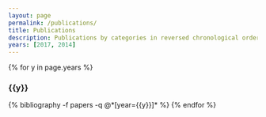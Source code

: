 ```yaml
---
layout: page
permalink: /publications/
title: Publications
description: Publications by categories in reversed chronological order. Generated by jekyll-scholar.
years: [2017, 2014]
---
```


{% for y in page.years %}
  <h3 class="year">{{y}}</h3>
  {% bibliography -f papers -q @*[year={{y}}]* %}
{% endfor %}
